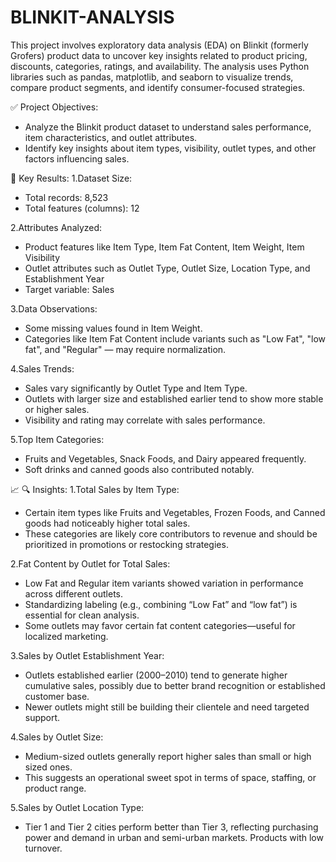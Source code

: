 # BLINKIT-ANALYSIS

This project involves exploratory data analysis (EDA) on Blinkit (formerly Grofers) product data to uncover key insights related to product pricing, discounts, categories, ratings, and availability. The analysis uses Python libraries such as pandas, matplotlib, and seaborn to visualize trends, compare product segments, and identify consumer-focused strategies.

✅ Project Objectives:
 - Analyze the Blinkit product dataset to understand sales performance, item characteristics, and outlet attributes.
 - Identify key insights about item types, visibility, outlet types, and other factors influencing sales.

📌 Key Results:
1.Dataset Size:
 - Total records: 8,523
 - Total features (columns): 12

2.Attributes Analyzed:
 - Product features like Item Type, Item Fat Content, Item Weight, Item Visibility
 - Outlet attributes such as Outlet Type, Outlet Size, Location Type, and Establishment Year
 - Target variable: Sales

3.Data Observations:
 - Some missing values found in Item Weight.
 - Categories like Item Fat Content include variants such as "Low Fat", "low fat", and "Regular" — may require normalization.

4.Sales Trends:
 - Sales vary significantly by Outlet Type and Item Type.
 - Outlets with larger size and established earlier tend to show more stable or higher sales.
 - Visibility and rating may correlate with sales performance.

5.Top Item Categories:
 - Fruits and Vegetables, Snack Foods, and Dairy appeared frequently.
 - Soft drinks and canned goods also contributed notably.

📈 🔍  Insights:
1.Total Sales by Item Type:

 - Certain item types like Fruits and Vegetables, Frozen Foods, and Canned goods had noticeably higher total sales.
 - These categories are likely core contributors to revenue and should be prioritized in promotions or restocking strategies.
   
2.Fat Content by Outlet for Total Sales:

 - Low Fat and Regular item variants showed variation in performance across different outlets.
 - Standardizing labeling (e.g., combining “Low Fat” and “low fat”) is essential for clean analysis.
 - Some outlets may favor certain fat content categories—useful for localized marketing.
   
3.Sales by Outlet Establishment Year:

 - Outlets established earlier (2000–2010) tend to generate higher cumulative sales, possibly due to better brand recognition or established customer base.
 - Newer outlets might still be building their clientele and need targeted support.
   
4.Sales by Outlet Size:

 - Medium-sized outlets generally report higher sales than small or high sized ones.
 - This suggests an operational sweet spot in terms of space, staffing, or product range.
   
5.Sales by Outlet Location Type:

 - Tier 1 and Tier 2 cities perform better than Tier 3, reflecting purchasing power and demand in urban and semi-urban markets.
Products with low turnover.
